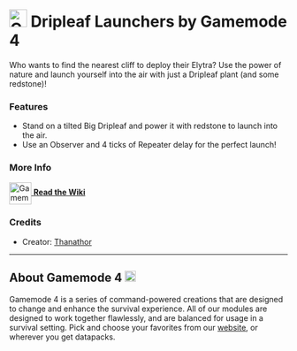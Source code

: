 # <img src="https://raw.githubusercontent.com/Gamemode4Dev/GM4_Datapacks/master/base/images/gm4_logo.png" alt="GM4 Logo" width="32" /> Dripleaf Launchers by Gamemode 4<!--$pmc:delete-->

Who wants to find the nearest cliff to deploy their Elytra? Use the power of nature and launch yourself into the air with just a Dripleaf plant (and some redstone)!<!--$pmc:headerSize-->

### Features
- Stand on a tilted Big Dripleaf and power it with redstone to launch into the air.
- Use an Observer and 4 ticks of Repeater delay for the perfect launch!

### More Info
[<img src="https://raw.githubusercontent.com/Gamemode4Dev/GM4_Datapacks/master/base/images/gm4_wiki_logo.png" alt="Gamemode 4 Wiki Logo" width="40" align="center"/> **Read the Wiki**](https://wiki.gm4.co/wiki/Dripleaf_Launchers)

### Credits
- Creator: [Thanathor](https://bsky.app/profile/thanathor.bsky.social)

---
## About Gamemode 4 <img src="https://raw.githubusercontent.com/Gamemode4Dev/GM4_Datapacks/master/base/images/gm4_logo.png" alt="Gamemode 4 Logo" width="20"/>
Gamemode 4 is a series of command-powered creations that are designed to change and enhance the survival experience. All of our modules are designed to work together flawlessly, and are balanced for usage in a survival setting. Pick and choose your favorites from our [website](https://gm4.co), or wherever you get datapacks.